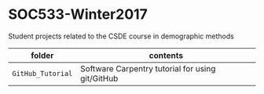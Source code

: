 # SOC533-Winter2017
Student projects related to the CSDE course in demographic methods

folder | contents
---|---------
`GitHub_Tutorial` |  Software Carpentry tutorial for using git/GitHub
